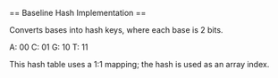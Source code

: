 == Baseline Hash Implementation ==

Converts bases into hash keys, where each base is 2 bits.

A: 00
C: 01
G: 10
T: 11

This hash table uses a 1:1 mapping; the hash is used as an array index.
